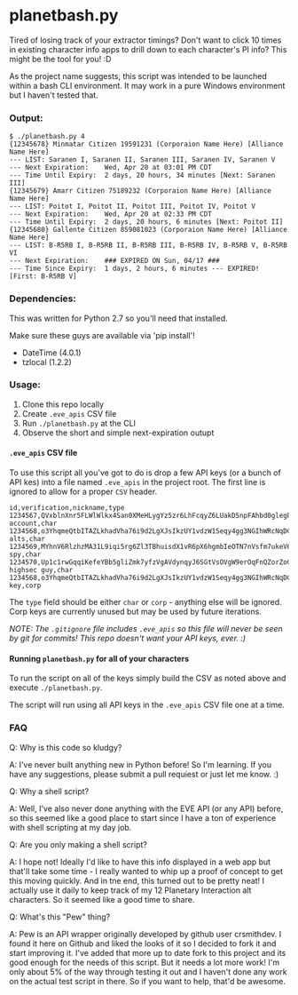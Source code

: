 # planetbash.py

Tired of losing track of your extractor timings? Don't want to click 10 times in existing character info apps to drill down to each character's PI info? This might be the tool for you! :D

As the project name suggests, this script was intended to be launched within a bash CLI environment. It may work in a pure Windows environment but I haven't tested that.

### Output:

```
$ ./planetbash.py 4
{12345678} Minmatar Citizen 19591231 (Corporaion Name Here) [Alliance Name Here]
--- LIST: Saranen I, Saranen II, Saranen III, Saranen IV, Saranen V
--- Next Expiration:    Wed, Apr 20 at 03:01 PM CDT
--- Time Until Expiry:  2 days, 20 hours, 34 minutes [Next: Saranen III]
{12345679} Amarr Citizen 75189232 (Corporaion Name Here) [Alliance Name Here]
--- LIST: Poitot I, Poitot II, Poitot III, Poitot IV, Poitot V
--- Next Expiration:    Wed, Apr 20 at 02:33 PM CDT
--- Time Until Expiry:  2 days, 20 hours, 6 minutes [Next: Poitot II]
{12345680} Gallente Citizen 859081023 (Corporaion Name Here) [Alliance Name Here]
--- LIST: B-R5RB I, B-R5RB II, B-R5RB III, B-R5RB IV, B-R5RB V, B-R5RB VI
--- Next Expiration:    ### EXPIRED ON Sun, 04/17 ###
--- Time Since Expiry:  1 days, 2 hours, 6 minutes --- EXPIRED! [First: B-R5RB V]
```

### Dependencies:

This was written for Python 2.7 so you'll need that installed.

Make sure these guys are available via 'pip install'!

* DateTime (4.0.1)
* tzlocal (1.2.2)

### Usage:

1. Clone this repo locally
2. Create `.eve_apis` CSV file
3. Run `./planetbash.py` at the CLI
4. Observe the short and simple next-expiration outupt

#### `.eve_apis` CSV file

To use this script all you've got to do is drop a few API keys (or a bunch of API kes) into a file named `.eve_apis` in the project root. The first line is ignored to allow for a proper `CSV` header.

```
id,verification,nickname,type
1234567,QVxblnXnr5FLWlWlkx4San0XMeHLygYz5zr6LhFcqyZ6LUakD5npFAhbd0glegPe,main account,char
1234568,o3YhqmeQtbITAZLkhadVha76i9d2LgXJsIkzUY1vdzW1Seqy4gg3NGIhWRcNqDCh,industry alts,char
1234569,MYhnV6RlzhzMA31L9iqi5rg6Zl3TBhuisdX1vR6pX6hgmbIeOTN7nVsfm7ukeV6Y,goon spy,char
1234570,Up1c1rwGqqiKefeYBb5gliZmk7yfzVgAVdynqyJ6SGtVsOVgW9erOqFnQZorZoCV,boring highsec guy,char
1234568,o3YhqmeQtbITAZLkhadVha76i9d2LgXJsIkzUY1vdzW1Seqy4gg3NGIhWRcNqDCh,corp key,corp
```

The `type` field should be either `char` or `corp` - anything else will be ignored. Corp keys are currently unused but may be used by future iterations.

*NOTE: The `.gitignore` file includes `.eve_apis` so this file will never be seen by git for commits! This repo doesn't want your API keys, ever. :)*

#### Running `planetbash.py` for all of your characters

To run the script on all of the keys simply build the CSV as noted above and execute `./planetbash.py`.

The script will run using all API keys in the `.eve_apis` CSV file one at a time.

### FAQ

Q: Why is this code so kludgy?

A: I've never built anything new in Python before! So I'm learning. If you have any suggestions, please submit a pull requiest or just let me know. :)

Q: Why a shell script?

A: Well, I've also never done anything with the EVE API (or any API) before, so this seemed like a good place to start since I have a ton of experience with shell scripting at my day job.

Q: Are you only making a shell script?

A: I hope not! Ideally I'd like to have this info displayed in a web app but that'll take some time - I really wanted to whip up a proof of concept to get this moving quickly. And in tne end, this turned out to be pretty neat! I actually use it daily to keep track of my 12 Planetary Interaction alt characters. So it seemed like a good time to share.

Q: What's this "Pew" thing?

A: Pew is an API wrapper originally developed by github user crsmithdev. I found it here on Github and liked the looks of it so I decided to fork it and start improving it. I've added that more up to date fork to this project and its good enough for the needs of this script. But it needs a lot more work! I'm only about 5% of the way through testing it out and I haven't done any work on the actual test script in there. So if you want to help, that'd be awesome.
